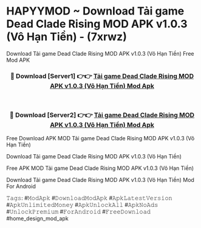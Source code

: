 # HAPYYMOD ~ Download Tải game Dead Clade Rising MOD APK v1.0.3 (Vô Hạn Tiền) - (7xrwz)
Download Tải game Dead Clade Rising MOD APK v1.0.3 (Vô Hạn Tiền) Free Mod APK

<div align="center">
<h3>🔴 Download [Server1] 👉👉 <a href="https://apk-comot.site?title=Tải_game_Dead_Clade_Rising_MOD_APK_v1.0.3_(Vô_Hạn_Tiền)">Tải game Dead Clade Rising MOD APK v1.0.3 (Vô Hạn Tiền) Mod Apk</a></h3><br>

<h3>🔴 Download [Server2] 👉👉 <a href="https://apk-comot.site?title=Tải_game_Dead_Clade_Rising_MOD_APK_v1.0.3_(Vô_Hạn_Tiền)">Tải game Dead Clade Rising MOD APK v1.0.3 (Vô Hạn Tiền) Mod Apk</a></h3>
</div>


Free Download APK MOD Tải game Dead Clade Rising MOD APK v1.0.3 (Vô Hạn Tiền)

Download Tải game Dead Clade Rising MOD APK v1.0.3 (Vô Hạn Tiền) 

Free APK MOD Tải game Dead Clade Rising MOD APK v1.0.3 (Vô Hạn Tiền) 

Download Tải game Dead Clade Rising MOD APK v1.0.3 (Vô Hạn Tiền) Mod For Android

𝚃𝚊𝚐𝚜: #𝙼𝚘𝚍𝙰𝚙𝚔 #𝙳𝚘𝚠𝚗𝚕𝚘𝚊𝚍𝙼𝚘𝚍𝙰𝚙𝚔 #𝙰𝚙𝚔𝙻𝚊𝚝𝚎𝚜𝚝𝚅𝚎𝚛𝚜𝚒𝚘𝚗 #𝙰𝚙𝚔𝚄𝚗𝚕𝚒𝚖𝚒𝚝𝚎𝚍𝙼𝚘𝚗𝚎𝚢 #𝙰𝚙𝚔𝚄𝚗𝚕𝚘𝚌𝚔𝙰𝚕𝚕 #𝙰𝚙𝚔𝙽𝚘𝙰𝚍𝚜 #𝚄𝚗𝚕𝚘𝚌𝚔𝙿𝚛𝚎𝚖𝚒𝚞𝚖 #𝙵𝚘𝚛𝙰𝚗𝚍𝚛𝚘𝚒𝚍 #𝙵𝚛𝚎𝚎𝙳𝚘𝚠𝚗𝚕𝚘𝚊𝚍 #home_design_mod_apk
